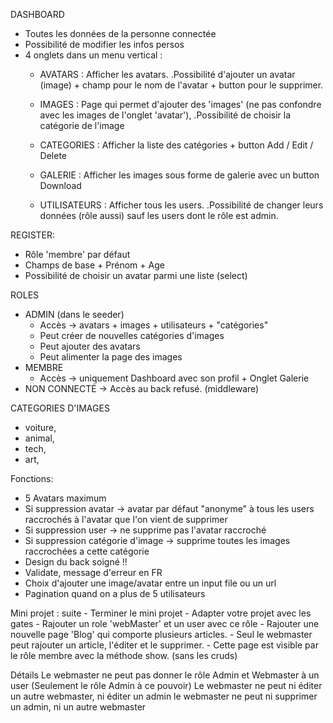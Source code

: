 DASHBOARD 
- Toutes les données de la personne connectée 
- Possibilité de modifier les infos persos
- 4 onglets dans un menu vertical :
    * AVATARS : Afficher les avatars. 
        .Possibilité d'ajouter un avatar (image) + champ pour le nom de l'avatar + button pour le supprimer.

    * IMAGES : Page qui permet d'ajouter des 'images' (ne pas confondre avec les images de l'onglet 'avatar'), 
        .Possibilité de choisir la catégorie de l'image

    * CATEGORIES : Afficher la liste des catégories + button Add / Edit / Delete

    * GALERIE : Afficher les images sous forme de galerie avec un button Download

    * UTILISATEURS : Afficher tous les users. 
        .Possibilité de changer leurs données (rôle aussi) sauf les users dont le rôle est admin.

REGISTER:
- Rôle 'membre' par défaut
- Champs de base + Prénom + Age
- Possibilité de choisir un avatar parmi une liste (select)


ROLES
- ADMIN (dans le seeder)
    - Accès -> avatars + images + utilisateurs + "catégories"
    - Peut créer de nouvelles catégories d'images
    - Peut ajouter des avatars
    - Peut alimenter la page des images
- MEMBRE
    - Accès -> uniquement Dashboard avec son profil + Onglet Galerie
- NON CONNECTÉ
    -> Accès au back refusé. (middleware)

CATEGORIES D'IMAGES
- voiture, 
- animal, 
- tech, 
- art,


Fonctions:
- 5 Avatars maximum
- Si suppression avatar -> avatar par défaut "anonyme" à tous les users raccrochés à l'avatar que l'on vient de supprimer
- Si suppression user -> ne supprime pas l'avatar raccroché
- Si suppression catégorie d'image -> supprime toutes les images raccrochées a cette catégorie
- Design du back soigné !!
- Validate, message d'erreur en FR
- Choix d'ajouter une image/avatar entre un input file ou un url
- Pagination quand on a plus de 5 utilisateurs


Mini projet : suite
    - Terminer le mini projet
    - Adapter votre projet avec les gates
    - Rajouter un role 'webMaster' et un user avec ce rôle
    - Rajouter une nouvelle page 'Blog' qui comporte plusieurs articles.
    - Seul le webmaster peut rajouter un article, l'éditer et le supprimer.
    - Cette page est visible par le rôle membre avec la méthode show. (sans les cruds)

Détails
Le webmaster ne peut pas donner le rôle Admin et Webmaster à un user (Seulement le rôle Admin à ce pouvoir)
Le webmaster ne peut ni éditer un autre webmaster, ni éditer un admin
le webmaster ne peut ni supprimer un admin, ni un autre webmaster
